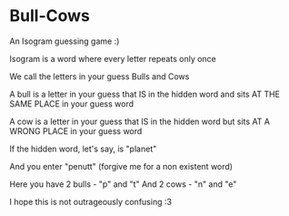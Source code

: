 # Bull-Cows

An Isogram guessing game :)

Isogram is a word where every letter repeats only once

We call the letters in your guess Bulls and Cows

A bull is a letter in your guess that IS in the hidden word and sits AT THE SAME PLACE in your guess word

A cow is a letter in your guess that IS in the hidden word but sits AT A WRONG PLACE in your guess word

If the hidden word, let's say, is "planet"

And you enter "penutt" (forgive me for a non existent word)

Here you have 2 bulls - "p" and "t"
And 2 cows - "n" and "e"

I hope this is not outrageously confusing :3


